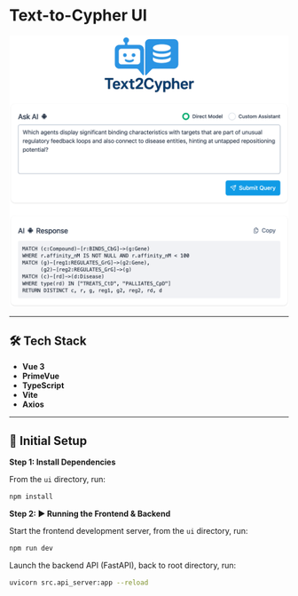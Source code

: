 # Text-to-Cypher UI

<img src="src/assets/text-to-cypher-ui-overview.png" width="700" alt="Text to Cypher UI">

---

## 🛠 Tech Stack

- **Vue 3**
- **PrimeVue**
- **TypeScript**
- **Vite**
- **Axios**

---

## 🚀 Initial Setup

**Step 1: Install Dependencies**

From the `ui` directory, run:

```bash
npm install
```

**Step 2: ▶️ Running the Frontend & Backend**

Start the frontend development server, from the `ui` directory, run:
```bash
npm run dev
```

Launch the backend API (FastAPI), back to root directory, run:
```bash
uvicorn src.api_server:app --reload
```
